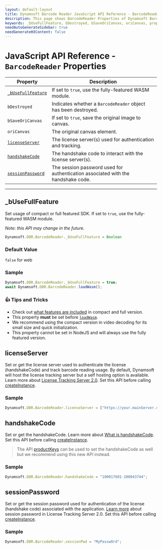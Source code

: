 ```yaml
---
layout: default-layout
title: Dynamsoft Barcode Reader JavaScript API Reference - BarcodeReader Properties
description: This page shows BarcodeReader Properties of Dynamsoft Barcode Reader JavaScript SDK.
keywords: _bUseFullFeature, bDestroyed, bSaveOriCanvas, oriCanvas, properties, BarcodeReader, api reference, javascript, js
needAutoGenerateSidebar: true
needGenerateH3Content: false
---
```



# JavaScript API Reference - `BarcodeReader` Properties

| Property             | Description |
|----------------------|-------------|
| [`_bUseFullFeature`](#_busefullfeature) | If set to `true`, use the fully-featured WASM module. |
| `bDestroyed` | Indicates whether a `BarcodeReader` object has been destroyed. | 
| `bSaveOriCanvas` | If set to `true`, save the original image to canvas. | 
| `oriCanvas` | The original canvas element. | 
| [`licenseServer`](#licenseServer) | The license server(s) used for authentication and tracking. |
| [`handshakeCode`](#handshakeCode) | The handshake code to interact with the license server(s). |
| [`sessionPassword`](#sessionPassword) | The session password used for authentication associated with the handshake code. |

---

## _bUseFullFeature

Set usage of compact or full featured SDK. If set to `true`, use the fully-featured WASM module. 

*Note: this API may change in the future.*

```javascript
Dynamsoft.DBR.BarcodeReader._bUseFullFeature = Boolean
```

### Default Value

`false` for web

### Sample

```javascript
Dynamsoft.DBR.BarcodeReader._bUseFullFeature = true;
await Dynamsoft.DBR.BarcodeReader.loadWasm();
```

### :+1: Tips and Tricks

* Check out [what features are included](../../user-guide/features-requirements.md#compact-and-full-editions) in compact and full version.
* This property **must** be set before [`loadWasm`](methods/initialize-and-destroy.md#loadwasm).
* We recommend using the compact version in video decoding for its small size and quick initialization.
* This property cannot be set in NodeJS and will always use the fully featured version. 

## licenseServer

Set or get the license server used to authenticate the license (handshakeCode) and track barcode reading usage. By default, Dynamsoft will host the license tracking server but a self hosting option is available. Learn more about [License Tracking Server 2.0](https://www.dynamsoft.com/license-tracking/docs/about/index.html?ver=latest). Set this API before calling [createInstance](methods/initialize-and-destroy.md#createInstance).

### Sample

```javascript
Dynamsoft.DBR.BarcodeReader.licenseServer = ["https://your.mainServer.com", "https://your.backupServer.com"];
```

## handshakeCode

Set or get the handshakeCode. Learn more about [What is handshakeCode](https://www.dynamsoft.com/license-tracking/docs/about/terms.html?ver=latest#handshake-code). Set this API before calling [createInstance](methods/initialize-and-destroy.md#createInstance).

> The API [productKeys](accessors.md#productKeys) can be used to set the handshakeCode as well but we recommend using this new API instead.

### Sample

```javascript
Dynamsoft.DBR.BarcodeReader.handshakeCode = "100017601-100043744";
```

## sessionPassword

Set or get the session password used for authentication of the license (handshake code) associated with the application. [Learn more](https://www.dynamsoft.com/license-tracking/docs/about/terms.html?ver=latest#session-password) about session password in License Tracking Server 2.0. Set this API before calling [createInstance](methods/initialize-and-destroy.md#createInstance).

### Sample

```javascript
Dynamsoft.DBR.BarcodeReader.sessionPwd = "MyPassw0rd";
```
